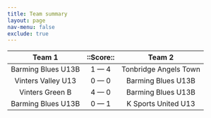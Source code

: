 ```yaml
---
title: Team summary
layout: page
nav-menu: false
exclude: true
---
```




|       Team 1       |  ::Score::  |        Team 2         |
|:------------------:|:-----------:|:---------------------:|
| Barming Blues U13B | 1 &mdash; 4 | Tonbridge Angels Town |
| Vinters Valley U13 | 0 &mdash; 0 |  Barming Blues U13B   |
|  Vinters Green B   | 4 &mdash; 0 |  Barming Blues U13B   |
| Barming Blues U13B | 0 &mdash; 1 |  K Sports United U13  |

 <br /><br /><br />